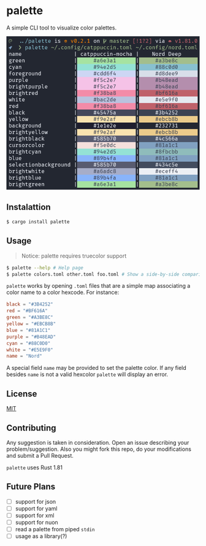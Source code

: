 # palette

A simple CLI tool to visualize color palettes.

![preview](./assets/palette.png)

## Instalattion

```bash
$ cargo install palette
```

## Usage

> Notice: palette requires truecolor support

```bash
$ palette --help # Help page
$ palette colors.toml other.toml foo.toml # Show a side-by-side comparison of the palettes
``` 

`palette` works by opening `.toml` files that are a simple map associating a color name to a color hexcode. For instance:

```toml
black = "#3B4252"
red = "#BF616A"
green = "#A3BE8C"
yellow = "#EBCB8B"
blue = "#81A1C1"
purple = "#B48EAD"
cyan = "#88C0D0"
white = "#E5E9F0"
name = "Nord"
```

A special field `name` may be provided to set the palette color. If any field besides `name` is not a valid hexcolor `palette` will display an error.

## License

[MIT](./LICENSE)

## Contributing

Any suggestion is taken in consideration. Open an issue describing your problem/suggestion. Also you might fork this repo, do your modifications and submit a Pull Request.

`palette` uses Rust 1.81

## Future Plans

- [ ] support for json
- [ ] support for yaml
- [ ] support for xml
- [ ] support for nuon
- [ ] read a palette from piped `stdin`
- [ ] usage as a library(?)